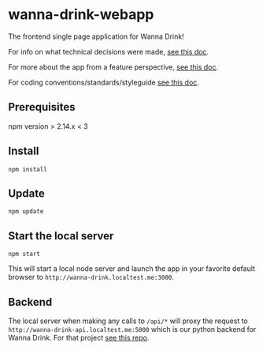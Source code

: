 # wanna-drink-webapp

The frontend single page application for Wanna Drink!

For info on what technical decisions were made, [see this doc](./doc/tech-decisions.md).

For more about the app from a feature perspective, [see this doc](./doc/feature-set.md).

For coding conventions/standards/styleguide [see this doc](./doc/coding-styleguide.md).

## Prerequisites
npm version > 2.14.x < 3

## Install
`npm install`

## Update
`npm update`

## Start the local server
`npm start`

This will start a local node server and launch the app in your favorite default browser to `http://wanna-drink.localtest.me:3000`.

## Backend
The local server when making any calls to `/api/*` will proxy the request to `http://wanna-drink-api.localtest.me:5000` which is our python backend for Wanna Drink. For that project [see this repo](https://github.com/c-h-russell-walker/wanna-drink-api). 


